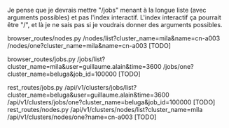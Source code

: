 
Je pense que je devrais mettre "/jobs" menant à la longue liste (avec arguments possibles) et pas l'index interactif.
L'index interactif ça pourrait être "/", et là je ne sais pas si je voudrais donner des arguments possibles.



browser_routes/nodes.py
        /nodes/list?cluster_name=mila&name=cn-a003
        /nodes/one?cluster_name=mila&name=cn-a003   [TODO]

browser_routes/jobs.py
        /jobs/list?cluster_name=mila&user=guillaume.alain&time=3600
        /jobs/one?cluster_name=beluga&job_id=100000   [TODO]

rest_routes/jobs.py
        /api/v1/clusters/jobs/list?cluster_name=beluga&user=guillaume.alain&time=3600
        /api/v1/clusters/jobs/one?cluster_name=beluga&job_id=100000   [TODO]
rest_routes/nodes.py
        /api/v1/clusters/nodes/list?cluster_name=mila
        /api/v1/clusters/nodes/one?name=cn-a003   [TODO]